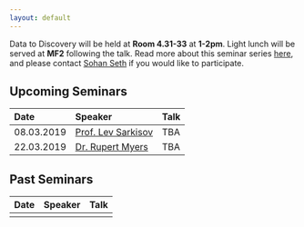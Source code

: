 ```yaml
---
layout: default
---
```


Data to Discovery will be held at **Room 4.31-33** at **1-2pm**. Light lunch will be served at **MF2** following the talk. Read more about this seminar series [here](./another-page.html), and please contact [Sohan Seth](http://homepages.inf.ed.ac.uk/sseth/) if you would like to participate.

## Upcoming Seminars

| Date        | Speaker          | Talk |
|:-------------|:------------------|:------|
| 08.03.2019   | [Prof. Lev Sarkisov](https://www.eng.ed.ac.uk/about/people/prof-lev-sarkisov) | TBA  |
| 22.03.2019   | [Dr. Rupert Myers](https://www.eng.ed.ac.uk/about/people/dr-rupert-myers)     | TBA  |

## Past Seminars

| Date        | Speaker          | Talk |
|:-------------|:------------------|:------|
| | | |
